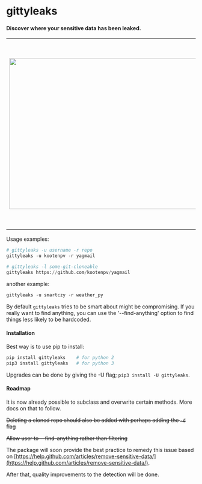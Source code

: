 # gittyleaks

#### Discover where your sensitive data has been leaked.

<table>
<tr>
<td>
<img src="https://github.com/kootenpv/gittyleaks/raw/master/resources/gittyleaks.png" height="400px" width="600px"/>
</td>
<td>
Very often it happens that when mocking/just starting out with a new project on github, sensitive data gets added. API keys, usernames, passwords and emails are easily added.... and then forgotten. Use this tool to detect where the mistakes are in your repos.
</td>
</tr>
</table>

Usage examples:

```python
# gittyleaks -u username -r repo
gittyleaks -u kootenpv -r yagmail

# gittyleaks -l some-git-cloneable
gittyleaks https://github.com/kootenpv/yagmail
```

another example:

```python
gittyleaks -u smartczy -r weather_py
```

By default `gittyleaks` tries to be smart about might be compromising. If you really want to find anything, you can use the '--find-anything' option to find things less likely to be hardcoded.

#### Installation

Best way is to use pip to install:

```python
pip install gittyleaks    # for python 2
pip3 install gittyleaks   # for python 3
```

Upgrades can be done by giving the -U flag; `pip3 install -U gittyleaks`.

#### Roadmap

It is now already possible to subclass and overwrite certain methods. More docs on that to follow.

~~Deleting a cloned repo should also be added with perhaps adding the `-d` flag~~

~~Allow user to --find-anything rather than filtering~~

The package will soon provide the best practice to remedy this issue based on [https://help.github.com/articles/remove-sensitive-data/](https://help.github.com/articles/remove-sensitive-data/).

After that, quality improvements to the detection will be done.

